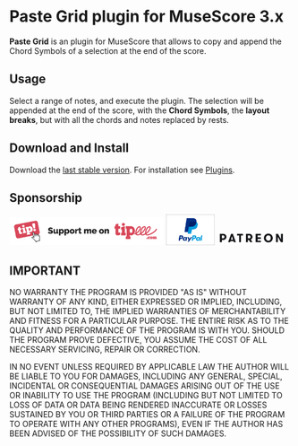 
# Paste Grid plugin for MuseScore 3.x
**Paste Grid** is an plugin for MuseScore that allows to copy and append the Chord Symbols of a selection at the end of the score. 

## Usage
Select a range of notes, and execute the plugin. The selection will be appended at the end of the score, with the **Chord Symbols**, the **layout breaks**, but with all the chords and notes replaced by rests.

## Download and Install
Download the [last stable version](https://github.com/lgvr123/musescore-pastegrid/releases).
For installation see [Plugins](https://musescore.org/en/handbook/3/plugins).

## Sponsorship
[<img src="/support/Button-Tipeee.png" alt="Support me on Tipee" height="50"/>](https://www.tipeee.com/parkingb) 
[<img src="/support/paypal.jpg" alt="Support me on Paypal" height="55"/>](https://www.paypal.me/LaurentvanRoy) 
[<img src="/support/patreon.png" alt="Support me on Patreon" height="25"/>](https://patreon.com/parkingb)

## IMPORTANT
NO WARRANTY THE PROGRAM IS PROVIDED "AS IS" WITHOUT WARRANTY OF ANY KIND, EITHER EXPRESSED OR IMPLIED, INCLUDING, BUT NOT LIMITED TO, THE IMPLIED WARRANTIES OF MERCHANTABILITY AND FITNESS FOR A PARTICULAR PURPOSE. THE ENTIRE RISK AS TO THE QUALITY AND PERFORMANCE OF THE PROGRAM IS WITH YOU. SHOULD THE PROGRAM PROVE DEFECTIVE, YOU ASSUME THE COST OF ALL NECESSARY SERVICING, REPAIR OR CORRECTION.

IN NO EVENT UNLESS REQUIRED BY APPLICABLE LAW THE AUTHOR WILL BE LIABLE TO YOU FOR DAMAGES, INCLUDING ANY GENERAL, SPECIAL, INCIDENTAL OR CONSEQUENTIAL DAMAGES ARISING OUT OF THE USE OR INABILITY TO USE THE PROGRAM (INCLUDING BUT NOT LIMITED TO LOSS OF DATA OR DATA BEING RENDERED INACCURATE OR LOSSES SUSTAINED BY YOU OR THIRD PARTIES OR A FAILURE OF THE PROGRAM TO OPERATE WITH ANY OTHER PROGRAMS), EVEN IF THE AUTHOR HAS BEEN ADVISED OF THE POSSIBILITY OF SUCH DAMAGES.






